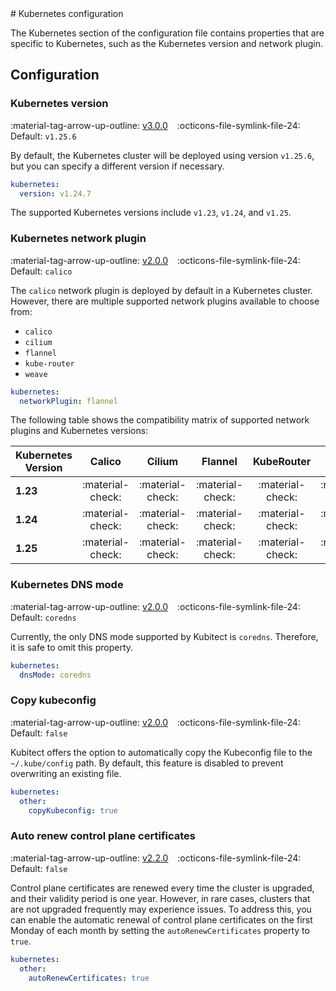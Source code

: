 [tag 2.0.0]: https://github.com/MusicDin/kubitect/releases/tag/v2.0.0
[tag 2.2.0]: https://github.com/MusicDin/kubitect/releases/tag/v2.2.0
[tag 3.0.0]: https://github.com/MusicDin/kubitect/releases/tag/v3.0.0

<div markdown="1" class="text-center">
# Kubernetes configuration
</div>

<div markdown="1" class="text-justify">

The Kubernetes section of the configuration file contains properties that are specific to Kubernetes, such as the Kubernetes version and network plugin.

## Configuration

### Kubernetes version

:material-tag-arrow-up-outline: [v3.0.0][tag 3.0.0]
&ensp;
:octicons-file-symlink-file-24: Default: `v1.25.6`

By default, the Kubernetes cluster will be deployed using version `v1.25.6`, but you can specify a different version if necessary.


```yaml
kubernetes:
  version: v1.24.7
```

The supported Kubernetes versions include `v1.23`, `v1.24`, and `v1.25`.

### Kubernetes network plugin

:material-tag-arrow-up-outline: [v2.0.0][tag 2.0.0]
&ensp;
:octicons-file-symlink-file-24: Default: `calico`

The `calico` network plugin is deployed by default in a Kubernetes cluster. 
However, there are multiple supported network plugins available to choose from:

- `calico`
- `cilium`
- `flannel`
- `kube-router`
- `weave`

```yaml
kubernetes:
  networkPlugin: flannel
```

The following table shows the compatibility matrix of supported network plugins and Kubernetes versions:

| Kubernetes Version |      Calico      |      Cilium      |      Flannel     |    KubeRouter    |       Weave      |
|--------------------|:----------------:|:----------------:|:----------------:|:----------------:|:----------------:|
| **1.23**           | :material-check: | :material-check: | :material-check: | :material-check: | :material-check: |
| **1.24**           | :material-check: | :material-check: | :material-check: | :material-check: | :material-check: |
| **1.25**           | :material-check: | :material-check: | :material-check: | :material-check: | :material-check: |

### Kubernetes DNS mode

:material-tag-arrow-up-outline: [v2.0.0][tag 2.0.0]
&ensp;
:octicons-file-symlink-file-24: Default: `coredns`

Currently, the only DNS mode supported by Kubitect is `coredns`.
Therefore, it is safe to omit this property.

```yaml
kubernetes:
  dnsMode: coredns
```

### Copy kubeconfig

:material-tag-arrow-up-outline: [v2.0.0][tag 2.0.0]
&ensp;
:octicons-file-symlink-file-24: Default: `false`

Kubitect offers the option to automatically copy the Kubeconfig file to the `~/.kube/config` path. 
By default, this feature is disabled to prevent overwriting an existing file.

```yaml
kubernetes:
  other:
    copyKubeconfig: true
```

### Auto renew control plane certificates

:material-tag-arrow-up-outline: [v2.2.0][tag 2.2.0]
&ensp;
:octicons-file-symlink-file-24: Default: `false`

Control plane certificates are renewed every time the cluster is upgraded, and their validity period is one year. 
However, in rare cases, clusters that are not upgraded frequently may experience issues. 
To address this, you can enable the automatic renewal of control plane certificates on the first Monday of each month by setting the `autoRenewCertificates` property to `true`.

```yaml
kubernetes:
  other:
    autoRenewCertificates: true
```

</div>
